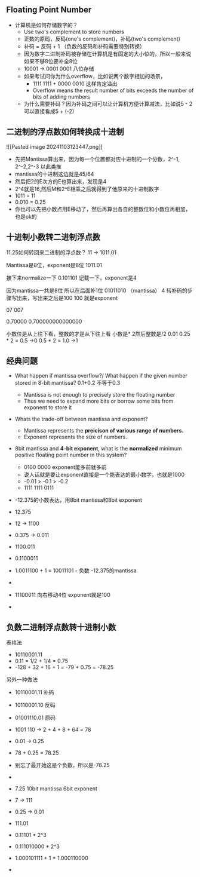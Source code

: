 ## Floating Point Number
- 计算机是如何存储数字的？
	- Use two's complement to store numbers
	- 正数的原码，反码(one's complement)，补码(two's complement)
	- 补码 = 反码 + 1   （负数的反码和补码需要特别转换）
	- 因为数字二进制补码被存储在计算机是有固定的大小位的，所以一般来说如果不够8位要补全8位
	- 10001 -> 0001 0001   八位存储
	- 如果考试问你为什么overflow，比如说两个数字相加的场景，
		- 1111 1111 + 0000 0010 这样肯定溢出
		- Overflow means the result number of bits exceeds the number of bits of adding numbers
	- 为什么需要补码？因为补码之间可以让计算机方便计算减法，比如说5 - 2 可以直接看成5 + (-2)

## 二进制的浮点数如何转换成十进制
![[Pasted image 20241103123447.png]]

- 先把Mantissa算出来，因为每一个位置都对应十进制的一个分数，2^-1, 2^-2,2^-3 以此类推
- mantissa的十进制这边就是45/64
- 然后把2的E次方的E也算出来，发现是4
- 2^4就是16,然后M和2^E相乘之后就得到了他原来的十进制数字
- 1011 = 11
- 0.010 = 0.25
- 你也可以先把小数点用E移动了，然后再算出各自的整数位和小数位再相加，也是ok的

## 十进制小数转二进制浮点数
11.25如何转回来二进制的浮点数？
11 -> 1011.01

Mantissa是8位，exponent是8位
1011.01

接下来normalize一下
0.101101     记载一下，exponent是4

因为mantissa一共是8位
所以在后面补1位
01011010  （mantissa）
4 转补码的步骤写出来，写出来之后是100
100 就是exponent






07
007

0.70000
0.700000000000000




小数位是从上往下看，整数的才是从下往上看
小数是* 2然后整数是/2
0.01
0.25 *  2 = 0.5      ->0
0.5 * 2 = 1.0          ->1



## 经典问题
- What happen if mantissa overflow?/ What happen if the given number stored in 8-bit mantissa?  0.1+0.2 不等于0.3
	- Mantissa is not enough to precisely store the floating number
	- Thus we need to expand more bits or borrow some bits from exponent to store it
- Whats the trade-off between mantissa and exponent?
	- Mantissa represents the **preicison of various range of numbers.**
	- Exponent represents the size of numbers.
- 8bit mantissa and **4-bit exponent**, what is the **normalized** minimum positive floating point number in this system?
	- 0100 0000   exponent能多前就多前
	- 说人话就是要让exponent直接是一个能表达的最小数字，也就是1000
	- -0.01 > -0.1  >  -0.2 
	- 1111 1111   0111
- -12.375的小数表达，用8bit mantissa和8bit exponent
- 12.375        
- 12   -> 1100
- 0.375 -> 0.011
- 1100.011
- 0.1100011
- 1.0011100 + 1 = 10011101 - 负数 -12.375的mantissa
- 


- 11100011    向右移动4位 exponent就是100
- 


## 负数二进制浮点数转十进制小数
表格法
- 10110001.11
- 0.11 = 1/2 + 1/4 = 0.75
- -128 + 32 + 16 + 1 = -79 + 0.75 = -78.25

另外一种做法
- 10110001.11 补码
- 10110001.10 反码
- 01001110.01 原码
- 1001 110 -> 2 + 4 + 8 + 64 = 78
- 0.01 -> 0.25
- 78 + 0.25 = 78.25
- 别忘了最开始这是个负数，所以是-78.25
- 



- 7.25   10bit mantissa 6bit exponent
- 7 -> 111
- 0.25 -> 0.01
- 111.01
- 0.11101 * 2^3
- 0.111010000 * 2^3
- 1.000101111 + 1 = 1.000110000
- 

	
